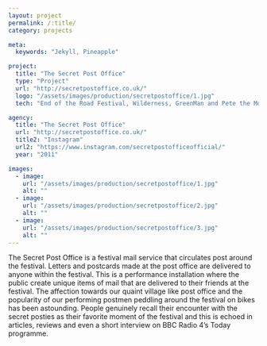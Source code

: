 ```yaml
---
layout: project
permalink: /:title/
category: projects

meta:
  keywords: "Jekyll, Pineapple"

project:
  title: "The Secret Post Office"
  type: "Project"
  url: "http://secretpostoffice.co.uk/"
  logo: "/assets/images/production/secretpostoffice/1.jpg"
  tech: "End of the Road Festival, Wilderness, GreenMan and Pete the Monkey"

agency:
  title: "The Secret Post Office"
  url: "http://secretpostoffice.co.uk/"
  title2: "Instagram"
  url2: "https://www.instagram.com/secretpostofficeofficial/"
  year: "2011"

images:
  - image:
    url: "/assets/images/production/secretpostoffice/1.jpg"
    alt: ""
  - image:
    url: "/assets/images/production/secretpostoffice/2.jpg"
    alt: ""
  - image:
    url: "/assets/images/production/secretpostoffice/3.jpg"
    alt: ""
---
```

<p>

The Secret Post Office is a festival mail service that circulates post around the festival. Letters and postcards made at the post office are delivered to anyone within the festival. This is a performance installation where the public create unique items of mail that are delivered to their friends at the festival. The affection towards our quaint village like post office and the popularity of our performing postmen peddling around the festival on bikes has been astounding. People genuinely recall their encounter with the secret posties as their favorite moment of the festival and this is echoed in articles, reviews and even a short interview on BBC Radio 4’s Today programme. </p>
